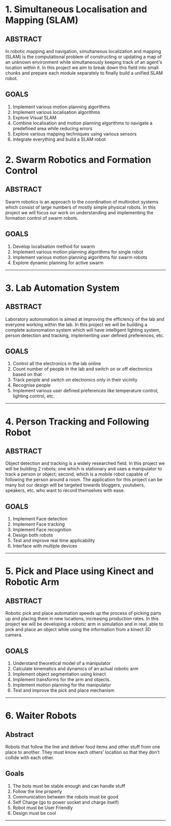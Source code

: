# 1. Simultaneous Localisation and Mapping (SLAM)
## ABSTRACT
In robotic mapping and navigation, simultaneous localization and mapping (SLAM) is the computational problem of constructing or updating a map of an unknown environment while simultaneously keeping track of an agent's location within it. In this project we aim to break down this field into small chunks and prepare each module separately to finally build a unified SLAM robot.

## GOALS
1. Implement various motion planning algorithms
2. Implement various localisation algorithms
3. Explore Visual SLAM
4. Combine localisation and motion planning algorithms to navigate a predefined area while reducing errors
5. Explore various mapping techniques using various sensors
6. Integrate everything and build a SLAM robot

# 2. Swarm Robotics and Formation Control

## ABSTRACT
Swarm robotics is an approach to the coordination of multirobot systems which consist of large numbers of mostly simple physical robots. In this project we will focus our work on understanding and implementing the formation control of swarm robots.

## GOALS
1. Develop localisation method for swarm
2. Implement various motion planning algorithms for single robot
3. Implement various motion planning algorithms for swarm robots
4. Explore dynamic planning for active swarm
____

# 3. Lab Automation System

## ABSTRACT
Laboratory autonomation is aimed at improving the efficiency of the lab and everyone working within the lab. In this project we will be building a complete autonomation system which will have intelligent lighting system, person detection and tracking, implementing user defined preferences, etc.

## GOALS
1. Control all the electronics in the lab online
2. Count number of  people in the lab and switch on or off electronics based on that
3. Track people and switch on electronics only in their vicinity
4. Recognise people
5. Implement various user defined preferences like temperature control, lighting control, etc.
____

# 4. Person Tracking and Following Robot

## ABSTRACT
Object detection and tracking is a widely researched field. In this project we will be building 2 robots; one which is stationary and uses a manipulator to track a person or object; second, which is  a mobile robot capable of following the person around a room. The application for this project can be many but our design will be targeted towards bloggers, youtubers, speakers, etc. who want to record themselves with ease.

## GOALS
1. Implement Face detection
2. Implement Face tracking
3. Implement Face recognition
4. Design both robots
5. Test and improve real time applicability
6. Interface with multiple devices
____

# 5. Pick and Place using Kinect and Robotic Arm

## ABSTRACT
Robotic pick and place automation speeds up the process of picking parts up and placing them in new locations, increasing production rates. In this project we will be developing a robotic arm in simulation and in real, able to pick and place an object while using the information from a kinect 3D camera.

## GOALS
1. Understand theoretical model of a manipulator
2. Calculate kinematics and dynamics of an actual robotic arm
3. Implement object segmentation using kinect
4. Implement transforms for the arm and objects.
5. Implement motion planning for the manipulator
6. Test and improve the pick and place mechanism
____

# 6. Waiter Robots

## Abstract
Robots that follow the line and deliver food items and other stuff from one place to another. They must know each others’ location so that they don’t collide with each other.

## Goals
1. The bots must be stable enough and can handle stuff
2. Follow the line properly
3. Communication between the robots must be good
4. Self Charge (go to power socket and charge itself)
5. Robot must be User Friendly
6. Design must be cool
___
